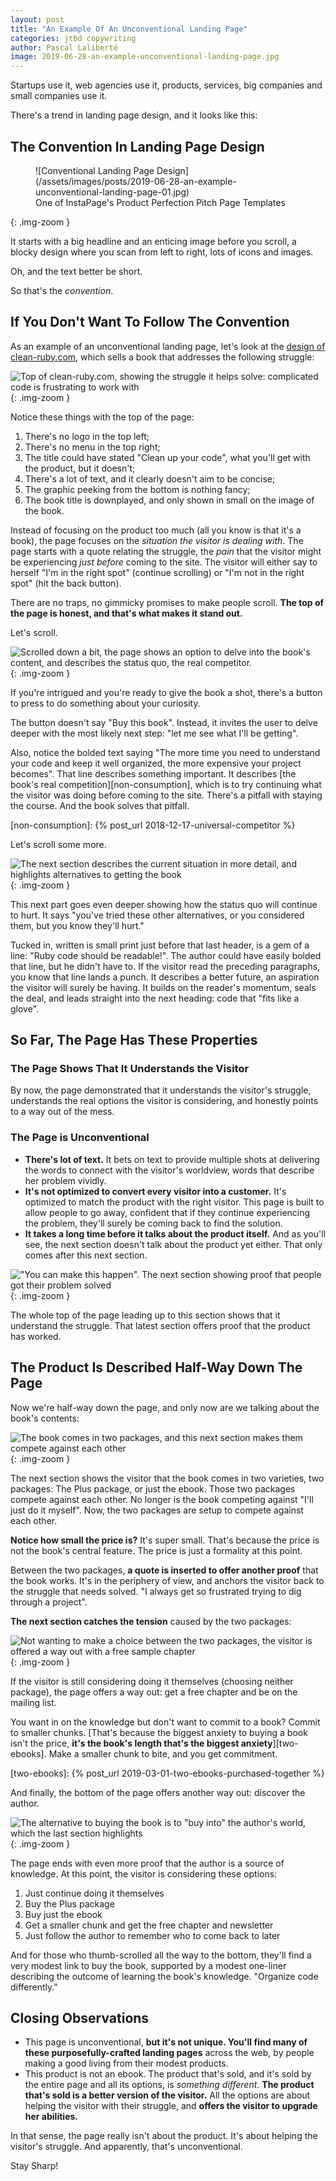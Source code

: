 ```yaml
---
layout: post
title: "An Example Of An Unconventional Landing Page"
categories: jtbd copywriting
author: Pascal Laliberté
image: 2019-06-28-an-example-unconventional-landing-page.jpg
---
```


Startups use it, web agencies use it, products, services, big companies and small companies use it.

There's a trend in landing page design, and it looks like this:

## The Convention In Landing Page Design

<figure markdown="1">
![Conventional Landing Page Design](/assets/images/posts/2019-06-28-an-example-unconventional-landing-page-01.jpg)
<figcaption>
One of InstaPage's Product Perfection Pitch Page Templates
</figcaption>
</figure>
{: .img-zoom }

It starts with a big headline and an enticing image before you scroll, a blocky design where you scan from left to right, lots of icons and images.

Oh, and the text better be short.

So that's the _convention_.

## If You Don't Want To Follow The Convention

As an example of an unconventional landing page, let's look at the [design of clean-ruby.com][example], which sells a book that addresses the following struggle:

[example]: (http://www.clean-ruby.com)

![Top of clean-ruby.com, showing the struggle it helps solve: complicated code is frustrating to work with](/assets/images/posts/2019-06-28-an-example-unconventional-landing-page-02.jpg)
{: .img-zoom }

Notice these things with the top of the page:

1. There's no logo in the top left;
2. There's no menu in the top right;
3. The title could have stated "Clean up your code", what you'll get with the product, but it doesn't;
4. There's a lot of text, and it clearly doesn't aim to be concise;
5. The graphic peeking from the bottom is nothing fancy;
6. The book title is downplayed, and only shown in small on the image of the book.

Instead of focusing on the product too much (all you know is that it's a book), the page focuses on the _situation the visitor is dealing with_. The page starts with a quote relating the struggle, the _pain_ that the visitor might be experiencing _just before_ coming to the site. The visitor will either say to herself "I'm in the right spot" (continue scrolling) or "I'm not in the right spot" (hit the back button).

There are no traps, no gimmicky promises to make people scroll. **The top of the page is honest, and that's what makes it stand out.**

Let's scroll.

![Scrolled down a bit, the page shows an option to delve into the book's content, and describes the status quo, the real competitor.](/assets/images/posts/2019-06-28-an-example-unconventional-landing-page-03.jpg)
{: .img-zoom }

If you're intrigued and you're ready to give the book a shot, there's a button to press to do something about your curiosity.

The button doesn't say "Buy this book". Instead, it invites the user to delve deeper with the most likely next step: "let me see what I'll be getting".

Also, notice the bolded text saying "The more time you need to understand your code and keep it well organized, the more expensive your project becomes". That line describes something important. It describes [the book's real competition][non-consumption], which is to try continuing what the visitor was doing before coming to the site. There's a pitfall with staying the course. And the book solves that pitfall.

[non-consumption]: {% post_url 2018-12-17-universal-competitor %}

Let's scroll some more.

![The next section describes the current situation in more detail, and highlights alternatives to getting the book](/assets/images/posts/2019-06-28-an-example-unconventional-landing-page-04.jpg)
{: .img-zoom }

This next part goes even deeper showing how the status quo will continue to hurt. It says "you've tried these other alternatives, or you considered them, but you know they'll hurt."

Tucked in, written is small print just before that last header, is a gem of a line: "Ruby code should be readable!". The author could have easily bolded that line, but he didn't have to. If the visitor read the preceding paragraphs, you know that line lands a punch. It describes a better future, an aspiration the visitor will surely be having. It builds on the reader's momentum, seals the deal, and leads straight into the next heading: code that "fits like a glove".

## So Far, The Page Has These Properties

### The Page Shows That It Understands the Visitor

By now, the page demonstrated that it understands the visitor's struggle, understands the real options the visitor is considering, and honestly points to a way out of the mess.

### The Page is Unconventional

* **There's lot of text.** It bets on text to provide multiple shots at delivering the words to connect with the visitor's worldview, words that describe her problem vividly.
* **It's not optimized to convert every visitor into a customer.** It's optimized to match the product with the right visitor. This page is built to allow people to go away, confident that if they continue experiencing the problem, they'll surely be coming back to find the solution.
* **It takes a long time before it talks about the product itself.** And as you'll see, the next section doesn't talk about the product yet either. That only comes after this next section.

!["You can make this happen". The next section showing proof that people got their problem solved](/assets/images/posts/2019-06-28-an-example-unconventional-landing-page-05.jpg)
{: .img-zoom }

The whole top of the page leading up to this section shows that it understand the struggle. That latest section offers proof that the product has worked.

## The Product Is Described Half-Way Down The Page

Now we're half-way down the page, and only now are we talking about the book's contents:

![The book comes in two packages, and this next section makes them compete against each other](/assets/images/posts/2019-06-28-an-example-unconventional-landing-page-06.jpg)
{: .img-zoom }

The next section shows the visitor that the book comes in two varieties, two packages: The Plus package, or just the ebook. Those two packages compete against each other. No longer is the book competing against "I'll just do it myself". Now, the two packages are setup to compete against each other.

**Notice how small the price is?** It's super small. That's because the price is not the book's central feature. The price is just a formality at this point.

Between the two packages, **a quote is inserted to offer another proof** that the book works. It's in the periphery of view, and anchors the visitor back to the struggle that needs solved. "I always get so frustrated trying to dig through a project".

**The next section catches the tension** caused by the two packages:

![Not wanting to make a choice between the two packages, the visitor is offered a way out with a free sample chapter](/assets/images/posts/2019-06-28-an-example-unconventional-landing-page-07.jpg)
{: .img-zoom }

If the visitor is still considering doing it themselves (choosing neither package), the page offers a way out: get a free chapter and be on the mailing list.

You want in on the knowledge but don't want to commit to a book? Commit to smaller chunks. [That's because the biggest anxiety to buying a book isn't the price, **it's the book's length that's the biggest anxiety**][two-ebooks]. Make a smaller chunk to bite, and you get commitment.

[two-ebooks]: {% post_url 2019-03-01-two-ebooks-purchased-together %}

And finally, the bottom of the page offers another way out: discover the author.

![The alternative to buying the book is to "buy into" the author's world, which the last section highlights](/assets/images/posts/2019-06-28-an-example-unconventional-landing-page-08.jpg)
{: .img-zoom }

The page ends with even more proof that the author is a source of knowledge. At this point, the visitor is considering these options:

1. Just continue doing it themselves
2. Buy the Plus package
3. Buy just the ebook
4. Get a smaller chunk and get the free chapter and newsletter
5. Just follow the author to remember who to come back to later

And for those who thumb-scrolled all the way to the bottom, they'll find a very modest link to buy the book, supported by a modest one-liner describing the outcome of learning the book's knowledge. "Organize code differently."

## Closing Observations

* This page is unconventional, **but it's not unique. You'll find many of these purposefully-crafted landing pages** across the web, by people making a good living from their modest products.
* This product is not an ebook. The product that's sold, and it's sold by the entire page and all its options, is _something different_. **The product that's sold is a better version of the visitor.** All the options are about helping the visitor with their struggle, and **offers the visitor to upgrade her abilities.**

In that sense, the page really isn't about the product. It's about helping the visitor's struggle. And apparently, that's unconventional.

Stay Sharp!

